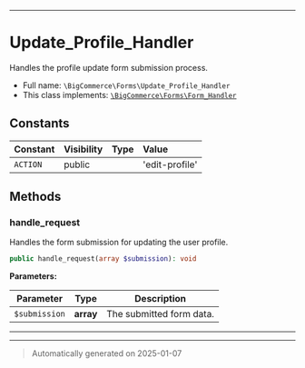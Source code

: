 ***

# Update_Profile_Handler

Handles the profile update form submission process.



* Full name: `\BigCommerce\Forms\Update_Profile_Handler`
* This class implements:
[`\BigCommerce\Forms\Form_Handler`](./classes/BigCommerce/Forms/Form_Handler.md)


## Constants

| Constant | Visibility | Type | Value |
|:---------|:-----------|:-----|:------|
|`ACTION`|public| |&#039;edit-profile&#039;|


## Methods


### handle_request

Handles the form submission for updating the user profile.

```php
public handle_request(array $submission): void
```








**Parameters:**

| Parameter | Type | Description |
|-----------|------|-------------|
| `$submission` | **array** | The submitted form data. |





***


***
> Automatically generated on 2025-01-07
